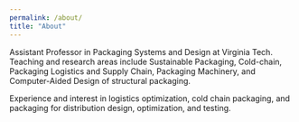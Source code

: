 ```yaml
---
permalink: /about/
title: "About"
---
```


Assistant Professor in Packaging Systems and Design at Virginia Tech. Teaching and research areas include Sustainable Packaging, Cold-chain, Packaging Logistics and Supply Chain, Packaging Machinery, and Computer-Aided Design of structural packaging.

Experience and interest in logistics optimization, cold chain packaging, and packaging for distribution design, optimization, and testing.
